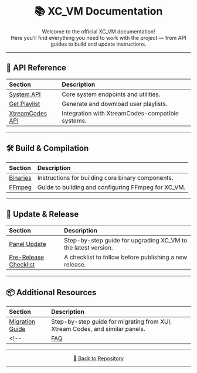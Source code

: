 <h1 align="center">📚 XC_VM Documentation</h1>

<p align="center">
  Welcome to the official XC_VM documentation!<br>
  Here you’ll find everything you need to work with the project — from API guides to build and update instructions.
</p>

---

## 🔌 API Reference

| Section | Description |
|:---------|:-------------|
| [System API](api/system_api.md) | Core system endpoints and utilities. |
| [Get Playlist](api/playlist.md) | Generate and download user playlists. |
| [XtreamCodes API](api/xtreamcodes_api.md) | Integration with XtreamCodes-compatible systems. |

---

## 🛠 Build & Compilation

| Section | Description |
|:---------|:-------------|
| [Binaries](build/build_binaries.md) | Instructions for building core binary components. |
| [FFmpeg](build/build_ffmpeg.md) | Guide to building and configuring FFmpeg for XC_VM. |

---

## 🔄 Update & Release

| Section | Description |
|:---------|:-------------|
| [Panel Update](update.md) | Step-by-step guide for upgrading XC_VM to the latest version. |
| [Pre-Release Checklist](updates_checklist.md) | A checklist to follow before publishing a new release. |

---

## 📦 Additional Resources

| Section | Description |
|:---------|:-------------|
| [Migration Guide](migration_guide.md) | Step-by-step guide for migrating from XUI, Xtream Codes, and similar panels. |
<!-- | [FAQ](faq.md) | Frequently asked questions and troubleshooting. | -->

---

<p align="center">
  <a href="https://github.com/Vateron-Media/XC_VM">
    🔗 Back to Repository
  </a>
</p>

---
